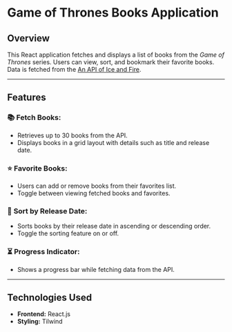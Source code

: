 # Game of Thrones Books Application

## Overview

This React application fetches and displays a list of books from the _Game of Thrones_ series. Users can view, sort, and bookmark their favorite books. Data is fetched from the [An API of Ice and Fire](https://www.anapioficeandfire.com).

---

## Features

### 📚 **Fetch Books:**

- Retrieves up to 30 books from the API.
- Displays books in a grid layout with details such as title and release date.

### ⭐ **Favorite Books:**

- Users can add or remove books from their favorites list.
- Toggle between viewing fetched books and favorites.

### 📅 **Sort by Release Date:**

- Sorts books by their release date in ascending or descending order.
- Toggle the sorting feature on or off.

### ⏳ **Progress Indicator:**

- Shows a progress bar while fetching data from the API.

---

## Technologies Used

- **Frontend:** React.js
- **Styling:** Tilwind
